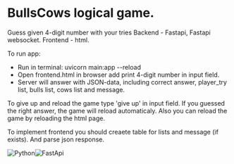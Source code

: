 # BullsCows logical game.
Guess given 4-digit number with your tries
Backend - Fastapi, Fastapi websocket.
Frontend - html.

To run app: 
- Run in terminal: uvicorn main:app --reload
- Open frontend.html in browser add print 4-digit number in input field.
- Server will answer with JSON-data, including correct answer, 
player_try list, bulls list, cows list and message.

To give up and reload the game type 'give up' in input field.
If you guessed the right answer, the game will reload automaticaly.
Also you can reload the game by reloading the html page.

To implement frontend you should creaete table for lists and 
message (if exists). And parse json response.

![Python](https://img.shields.io/badge/python-v3.10-yellowblue)![FastApi](https://img.shields.io/badge/fastapi-v0.85.1-green)
